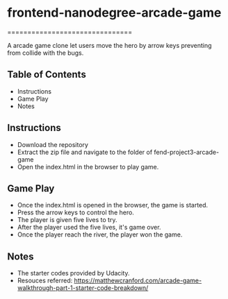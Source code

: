 # frontend-nanodegree-arcade-game
===============================

A arcade game clone let users move the hero by arrow keys preventing from collide with the bugs.

## Table of Contents

- Instructions
- Game Play
- Notes

## Instructions

- Download the repository
- Extract the zip file and navigate to the folder of fend-project3-arcade-game
- Open the index.html in the browser to play game.

## Game Play

- Once the index.html is opened in the browser, the game is started.
- Press the arrow keys to control the hero.
- The player is given five lives to try.
- After the player used the five lives, it's game over.
- Once the player reach the river, the player won the game.

## Notes 

- The starter codes provided by Udacity.
- Resouces referred: 
https://matthewcranford.com/arcade-game-walkthrough-part-1-starter-code-breakdown/